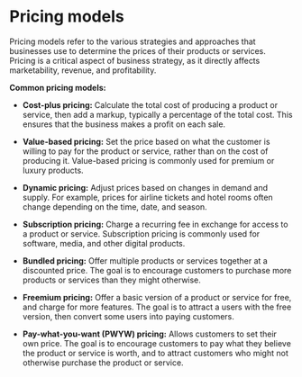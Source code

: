 # Pricing models

Pricing models refer to the various strategies and approaches that businesses use to determine the prices of their products or services. Pricing is a critical aspect of business strategy, as it directly affects marketability, revenue, and profitability. 

**Common pricing models:**

* **Cost-plus pricing:** Calculate the total cost of producing a product or service, then add a markup, typically a percentage of the total cost. This ensures that the business makes a profit on each sale.

* **Value-based pricing:** Set the price based on what the customer is willing to pay for the product or service, rather than on the cost of producing it. Value-based pricing is commonly used for premium or luxury products.

* **Dynamic pricing:** Adjust prices based on changes in demand and supply. For example, prices for airline tickets and hotel rooms often change depending on the time, date, and season.

* **Subscription pricing:** Charge a recurring fee in exchange for access to a product or service. Subscription pricing is commonly used for software, media, and other digital products.

* **Bundled pricing:** Offer multiple products or services together at a discounted price. The goal is to encourage customers to purchase more products or services than they might otherwise.

* **Freemium pricing:** Offer a basic version of a product or service for free, and charge for more features. The goal is to attract a users with the free version, then convert some users into paying customers.

* **Pay-what-you-want (PWYW) pricing:** Allows customers to set their own price. The goal is to encourage customers to pay what they believe the product or service is worth, and to attract customers who might not otherwise purchase the product or service.
